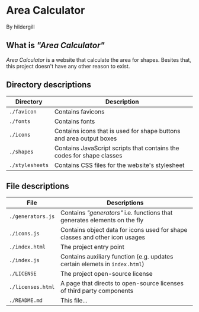 # Area Calculator

By hildergill

## What is _"Area Calculator"_

_Area Calculator_ is a website that calculate the area for shapes. Besites that, this project doesn't have any other reason to exist.

## Directory descriptions

| Directory       | Description                                                           |
| --------------- | --------------------------------------------------------------------- |
| `./favicon`     | Contains favicons                                                     |
| `./fonts`       | Contains fonts                                                        |
| `./icons`       | Contains icons that is used for shape buttons and area output boxes   |
| `./shapes`      | Contains JavaScript scripts that contains the codes for shape classes |
| `./stylesheets` | Contains CSS files for the website's stylesheet                       |

## File descriptions

| File              | Descriptions                                                                |
| ----------------- | --------------------------------------------------------------------------- |
| `./generators.js` | Contains _"generators"_ i.e. functions that generates elements on the fly   |
| `./icons.js`      | Contains object data for icons used for shape classes and other icon usages |
| `./index.html`    | The project entry point                                                     |
| `./index.js`      | Contains auxiliary function (e.g. updates certain elemets in `index.html`)  |
| `./LICENSE`       | The project open-source license                                             |
| `./licenses.html` | A page that directs to open-source licenses of third party components       |
| `./README.md`     | This file...                                                                |
